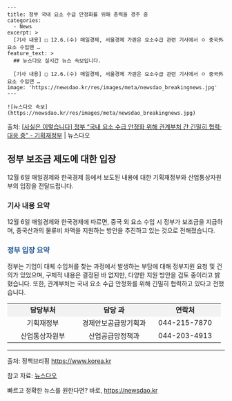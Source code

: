     ---
    title: 정부 국내 요소 수급 안정화를 위해 총력을 경주 중
    categories:
      - News
    excerpt: >
      [기사 내용] □ 12.6.(수) 매일경제, 서울경제 가판은 요소수급 관련 기사에서 ㅇ 중국外 요소 수입땐 …
    feature_text: >
      ## 뉴스다오 실시간 뉴스 속보입니다.
    
      [기사 내용] □ 12.6.(수) 매일경제, 서울경제 가판은 요소수급 관련 기사에서 ㅇ 중국外 요소 수입땐 …
    image: 'https://newsdao.kr/res/images/meta/newsdao_breakingnews.jpg'
    ---
    
    ![뉴스다오 속보](https://newsdao.kr/res/images/meta/newsdao_breakingnews.jpg)

<p>출처: <a href="https://newsdao.kr/2758" rel="dofollow">[사실은 이렇습니다] 정부 “국내 요소 수급 안정화 위해 관계부처 간 긴밀히 협력·대응 중” - 기획재정부</a> | 뉴스다오</p>

<h2 data-ke-size="size26">정부 보조금 제도에 대한 입장</h2>
<p data-ke-size="size16">12월 6일 매일경제와 한국경제 등에서 보도된 내용에 대한 기획재정부와 산업통상자원부의 입장을 전달드립니다.</p>

<h3>기사 내용 요약</h3>
<p data-ke-size="size16">12월 6일 매일경제와 한국경제에 따르면, 중국 외 요소 수입 시 정부가 보조금을 지급하며, 중국산과의 물류비 차액을 지원하는 방안을 추진하고 있는 것으로 전해졌습니다.</p>

<h3><b><span style="color: #1a5490;">정부 입장 요약</span></b></h3>
<p data-ke-size="size16">정부는 기업이 대체 수입처를 찾는 과정에서 발생하는 부담에 대해 정부지원 요청 및 건의가 있었으며, 구체적 내용은 결정된 바 없지만, 다양한 지원 방안을 검토 중이라고 밝혔습니다. 또한, 관계부처는 국내 요소 수급 안정화를 위해 긴밀히 협력하고 있다고 전했습니다.</p>

<table style="width: 100%;" data-ke-size="size16">
<tbody>
<tr style="height: 21px; background-color: #f2f2f2;">
<td style="width: 33%; text-align: center; height: 21px;"><b>담당부처</b></td>
<td style="width: 33%; text-align: center; height: 21px;"><b>담당 과</b></td>
<td style="width: 33%; text-align: center; height: 21px;"><b>연락처</b></td>
</tr>
<tr style="height: 21px;">
<td style="width: 33%; text-align: center; height: 21px;">기획재정부</td>
<td style="width: 33%; text-align: center; height: 21px;">경제안보공급망기획과</td>
<td style="width: 33%; text-align: center; height: 21px;">044-215-7870</td>
</tr>
<tr style="height: 21px;">
<td style="width: 33%; text-align: center; height: 21px;">산업통상자원부</td>
<td style="width: 33%; text-align: center; height: 21px;">산업공급망정책과</td>
<td style="width: 33%; text-align: center; height: 21px;">044-203-4913</td>
</tr>
</tbody>
</table>

<p data-ke-size="size16"></p>
<hr data-ke-size="size16">
<p data-ke-size="size16">출처: 정책브리핑 <a href="https://https://www.korea.kr">https://www.korea.kr</a></p>
<p data-ke-size="size16">참고 자료: <a href="https://newsdao.kr/2758">뉴스다오</a></p>
<p data-ke-size="size16"></p> 

빠르고 정확한 뉴스를 원한다면? 바로, <a href="https://newsdao.kr" rel="dofollow">https://newsdao.kr</a>


    
